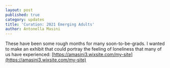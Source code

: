 ```yaml
---
layout: post
published: true
category: updates
title: 'Curation: 2021 Emerging Adults'
author: Antonella Masini
---
```

These have been some rough months for many soon-to-be-grads. I wanted to make an exhibit that could portray the feeling of loneliness that many of us have experienced: [https://amasini3.wixsite.com/my-site](https://amasini3.wixsite.com/my-site)